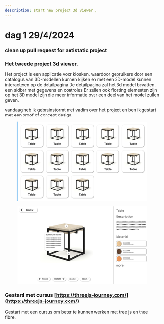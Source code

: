 ```yaml
---
description: start new project 3d viewer ,
---
```


# dag 1 29/4/2024

### clean up pull request for antistatic project

### Het tweede project 3d viewer.&#x20;

Het project is een applicatie voor kiosken. waardoor gebruikers door een catalogus van 3D-modellen kunnen kijken en met een 3D-model kunnen interacteren op de detailpagina De detailpagina zal het 3d model bevatten. een sidbar met gegevens en controles Er zullen ook floating elementen zijn  op het 3D model zijn die meer informatie over een deel van het model zullen geven.

vandaag heb ik gebrainstormt met vadim over het project en ben ik gestart met een proof of concept design.

<figure><img src="../.gitbook/assets/image.png" alt=""><figcaption></figcaption></figure>

<figure><img src="../.gitbook/assets/image (3).png" alt=""><figcaption></figcaption></figure>

### Gestard met cursus [https://threejs-journey.com/](https://threejs-journey.com/)

&#x20;Gestart met een cursus om beter te kunnen werken met tree js en thee fibre.&#x20;
